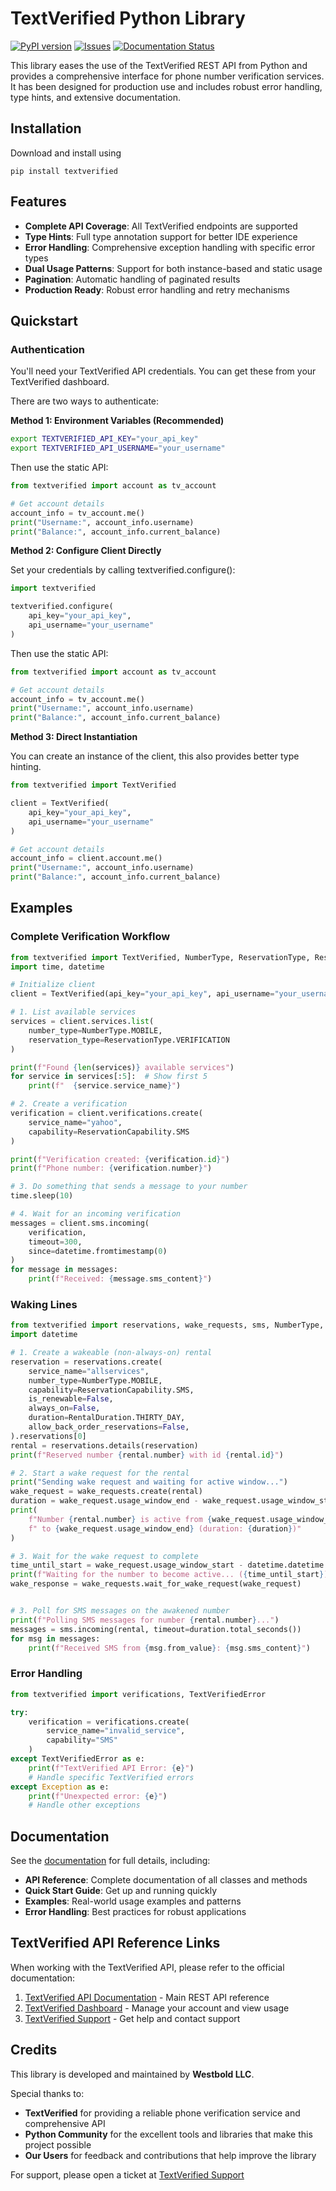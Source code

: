 # TextVerified Python Library

[![PyPI version](https://img.shields.io/pypi/v/textverified.svg)](https://pypi.python.org/pypi/textverified/)
[![Issues](https://img.shields.io/github/issues/Westbold/PythonClient.svg)](https://github.com/Westbold/PythonClient/issues)
[![Documentation Status](https://readthedocs.org/projects/textverified/badge/?version=latest)](https://textverified.readthedocs.io/)

This library eases the use of the TextVerified REST API from Python and provides a comprehensive interface for phone number verification services. It has been designed for production use and includes robust error handling, type hints, and extensive documentation.


## Installation

Download and install using 

```
pip install textverified
```

## Features

- **Complete API Coverage**: All TextVerified endpoints are supported
- **Type Hints**: Full type annotation support for better IDE experience
- **Error Handling**: Comprehensive exception handling with specific error types
- **Dual Usage Patterns**: Support for both instance-based and static usage
- **Pagination**: Automatic handling of paginated results
- **Production Ready**: Robust error handling and retry mechanisms


## Quickstart

### Authentication

You'll need your TextVerified API credentials. You can get these from your TextVerified dashboard.

There are two ways to authenticate:

**Method 1: Environment Variables (Recommended)**

```bash
export TEXTVERIFIED_API_KEY="your_api_key"
export TEXTVERIFIED_API_USERNAME="your_username"
```

Then use the static API:

```python
from textverified import account as tv_account

# Get account details
account_info = tv_account.me()
print("Username:", account_info.username)
print("Balance:", account_info.current_balance)
```

**Method 2: Configure Client Directly**

Set your credentials by calling textverified.configure():

```python
import textverified

textverified.configure(
    api_key="your_api_key",
    api_username="your_username"
)
```

Then use the static API:

```python
from textverified import account as tv_account

# Get account details
account_info = tv_account.me()
print("Username:", account_info.username)
print("Balance:", account_info.current_balance)
```

**Method 3: Direct Instantiation**

You can create an instance of the client,
this also provides better type hinting.

```python
from textverified import TextVerified

client = TextVerified(
    api_key="your_api_key",
    api_username="your_username"
)

# Get account details
account_info = client.account.me()
print("Username:", account_info.username)
print("Balance:", account_info.current_balance)
```

## Examples

### Complete Verification Workflow

```python
from textverified import TextVerified, NumberType, ReservationType, ReservationCapability
import time, datetime

# Initialize client
client = TextVerified(api_key="your_api_key", api_username="your_username")

# 1. List available services
services = client.services.list(
    number_type=NumberType.MOBILE,
    reservation_type=ReservationType.VERIFICATION
)

print(f"Found {len(services)} available services")
for service in services[:5]:  # Show first 5
    print(f"  {service.service_name}")

# 2. Create a verification
verification = client.verifications.create(
    service_name="yahoo",
    capability=ReservationCapability.SMS
)

print(f"Verification created: {verification.id}")
print(f"Phone number: {verification.number}")

# 3. Do something that sends a message to your number
time.sleep(10)

# 4. Wait for an incoming verification
messages = client.sms.incoming(
    verification,
    timeout=300,
    since=datetime.fromtimestamp(0)
)
for message in messages:
    print(f"Received: {message.sms_content}")
```

### Waking Lines

```python
from textverified import reservations, wake_requests, sms, NumberType, ReservationCapability, RentalDuration
import datetime

# 1. Create a wakeable (non-always-on) rental
reservation = reservations.create(
    service_name="allservices",
    number_type=NumberType.MOBILE,
    capability=ReservationCapability.SMS,
    is_renewable=False,
    always_on=False,
    duration=RentalDuration.THIRTY_DAY,
    allow_back_order_reservations=False,
).reservations[0]
rental = reservations.details(reservation)
print(f"Reserved number {rental.number} with id {rental.id}")

# 2. Start a wake request for the rental
print("Sending wake request and waiting for active window...")
wake_request = wake_requests.create(rental)
duration = wake_request.usage_window_end - wake_request.usage_window_start
print(
    f"Number {rental.number} is active from {wake_request.usage_window_start}"
    f" to {wake_request.usage_window_end} (duration: {duration})"
)

# 3. Wait for the wake request to complete
time_until_start = wake_request.usage_window_start - datetime.datetime.now(datetime.timezone.utc)
print(f"Waiting for the number to become active... ({time_until_start})")
wake_response = wake_requests.wait_for_wake_request(wake_request)


# 3. Poll for SMS messages on the awakened number
print(f"Polling SMS messages for number {rental.number}...")
messages = sms.incoming(rental, timeout=duration.total_seconds())
for msg in messages:
    print(f"Received SMS from {msg.from_value}: {msg.sms_content}")
```

### Error Handling

```python
from textverified import verifications, TextVerifiedError

try:
    verification = verifications.create(
        service_name="invalid_service",
        capability="SMS"
    )
except TextVerifiedError as e:
    print(f"TextVerified API Error: {e}")
    # Handle specific TextVerified errors
except Exception as e:
    print(f"Unexpected error: {e}")
    # Handle other exceptions
```

## Documentation

See the [documentation](https://textverified.readthedocs.io/) for full details, including:

- **API Reference**: Complete documentation of all classes and methods  
- **Quick Start Guide**: Get up and running quickly
- **Examples**: Real-world usage examples and patterns
- **Error Handling**: Best practices for robust applications

## TextVerified API Reference Links

When working with the TextVerified API, please refer to the official documentation:

1. [TextVerified API Documentation](https://www.textverified.com/docs/api/v2) - Main REST API reference
2. [TextVerified Dashboard](https://www.textverified.com/app/api/configure) - Manage your account and view usage
3. [TextVerified Support](https://www.textverified.com/app/support) - Get help and contact support

## Credits

This library is developed and maintained by **Westbold LLC**.

Special thanks to:

* **TextVerified** for providing a reliable phone verification service and comprehensive API
* **Python Community** for the excellent tools and libraries that make this project possible
* **Our Users** for feedback and contributions that help improve the library

For support, please open a ticket at [TextVerified Support](https://www.textverified.com/app/support)
